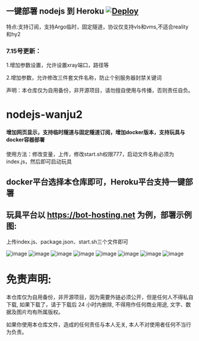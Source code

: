 ## 一键部署 nodejs 到 Heroku  [![Deploy](https://www.herokucdn.com/deploy/button.png)](https://heroku.com/deploy)

特点:支持订阅，支持Argo临时，固定隧道，协议仅支持vls和vms,不适合reality和hy2

### 7.15号更新：

1.增加参数设置，允许设置xray端口，路径等

2.增加参数，允许修改三件套文件名称，防止个别服务器封禁关键词

声明：本仓库仅为自用备份，非开源项目，请勿擅自使用与传播，否则责任自负。

# nodejs-wanju2 

#### 增加网页显示，支持临时隧道与固定隧道订阅，增加docker版本，支持玩具与docker容器部署

使用方法：修改变量，上传，修改start.sh权限777，启动文件名称必须为index.js，然后即可启动玩具

## docker平台选择本仓库即可，Heroku平台支持一键部署

## 玩具平台以 https://bot-hosting.net 为例，部署示例图:

上传index.js、package.json、start.sh三个文件即可

![image](https://github.com/dsadsadsss/nodejs-wanju2/blob/main/1/1.PNG)
![image](https://github.com/dsadsadsss/nodejs-wanju2/blob/main/1/2.PNG)
![image](https://github.com/dsadsadsss/nodejs-wanju2/blob/main/1/3.PNG)
![image](https://github.com/dsadsadsss/nodejs-wanju2/blob/main/1/4.PNG)
![image](https://github.com/dsadsadsss/nodejs-wanju2/blob/main/1/5.PNG)
![image](https://github.com/dsadsadsss/nodejs-wanju2/blob/main/1/6.PNG)
![image](https://github.com/dsadsadsss/nodejs-wanju2/blob/main/1/7.PNG)
![image](https://github.com/dsadsadsss/nodejs-wanju2/blob/main/1/8.PNG)



# 免责声明:

本仓库仅为自用备份，非开源项目，因为需要外链必须公开，但是任何人不得私自下载, 如果下载了，请于下载后 24 小时内删除, 不得用作任何商业用途, 文字、数据及图片均有所属版权。 

如果你使用本仓库文件，造成的任何责任与本人无关, 本人不对使用者任何不当行为负责。
